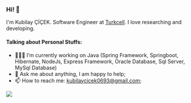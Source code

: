 ### Hi! 👋
I'm Kubilay ÇİÇEK. Software Engineer at [Turkcell](https://www.turkcell.com.tr/). 
I love researching and developing.

#### Talking about Personal Stuffs:
- 👨🏽‍💻  I’m currently working on Java (Spring Framework, Springboot, Hibernate, NodeJs, Express Framework, Oracle Database, Sql Server, MySql Database)
- 💬 Ask me about anything, I am happy to help;
- 📫 How to reach me: kubilaycicek0693@gmail.com;

![](https://komarev.com/ghpvc/?username=kubilaycicek&color=red)


<!--
**kubilaycicek/kubilaycicek** is a ✨ _special_ ✨ repository because its `README.md` (this file) appears on your GitHub profile.

Here are some ideas to get you started:

- 🔭 I’m currently working on ...
- 🌱 I’m currently learning ...
- 👯 I’m looking to collaborate on ...
- 🤔 I’m looking for help with ...
- 💬 Ask me about ...
- 📫 How to reach me: ...
- 😄 Pronouns: ...
- ⚡ Fun fact: ...
-->
